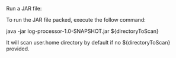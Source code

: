 Run a JAR file:

To run the JAR file packed, execute the follow command:

java -jar log-processor-1.0-SNAPSHOT.jar ${directoryToScan}

It will scan user.home directory by default if no ${directoryToScan} provided.
